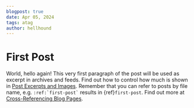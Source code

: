 ```yaml
---
blogpost: true
date: Apr 05, 2024
tags: atag
author: hellhound
---
```


# First Post

World, hello again! This very first paragraph of the post will be used
as excerpt in archives and feeds. Find out how to control how much is shown
in [Post Excerpts and Images](https://ablog.readthedocs.io/manual/post-excerpts-and-images/). Remember
that you can refer to posts by file name, e.g. `` :ref:`first-post` `` results
in {ref}`first-post`. Find out more at [Cross-Referencing Blog Pages](https://ablog.readthedocs.io/manual/cross-referencing-blog-pages/).
